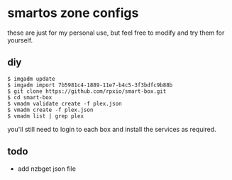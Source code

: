 # smartos zone configs

these are just for my personal use, but feel free to modify and try them for yourself.

## diy
`$ imgadm update`  
`$ imgadm import 7b5981c4-1889-11e7-b4c5-3f3bdfc9b88b`  
`$ git clone https://github.com/rpxio/smart-box.git`  
`$ cd smart-box`  
`$ vmadm validate create -f plex.json`  
`$ vmadm create -f plex.json`  
`$ vmadm list | grep plex`  

you'll still need to login to each box and install the services as required.

## todo
- add nzbget json file
